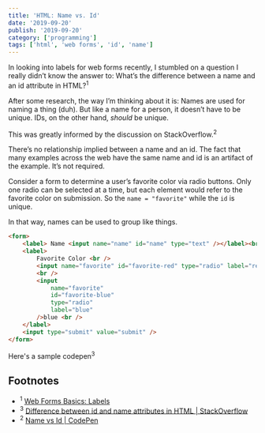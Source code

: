 ```yaml
---
title: 'HTML: Name vs. Id'
date: '2019-09-20'
publish: '2019-09-20'
category: ['programming']
tags: ['html', 'web forms', 'id', 'name']
---
```


In looking into labels for web forms recently, I stumbled on a question I really didn’t know the answer to: What’s the difference between a name and an id attribute in HTML?<sup>1</sup>

After some research, the way I’m thinking about it is: Names are used for naming a thing (duh). But like a name for a person, it doesn’t have to be unique. IDs, on the other hand, _should_ be unique.

This was greatly informed by the discussion on StackOverflow.<sup>2</sup>

There’s no relationship implied between a name and an id. The fact that many examples across the web have the same name and id is an artifact of the example. It’s not required.

Consider a form to determine a user’s favorite color via radio buttons. Only one radio can be selected at a time, but each element would refer to the favorite color on submission. So the `name = "favorite"` while the `id` is unique.

In that way, names can be used to group like things.

```html
<form>
    <label> Name <input name="name" id="name" type="text" /></label><br />
    <label>
        Favorite Color <br />
        <input name="favorite" id="favorite-red" type="radio" label="red" />red
        <br />
        <input
            name="favorite"
            id="favorite-blue"
            type="radio"
            label="blue"
        />blue <br />
    </label>
    <input type="submit" value="submit" />
</form>
```

Here's a sample codepen<sup>3</sup>

## Footnotes

-   <sup>1</sup> [Web Forms Basics: Labels](a11y-web-forms-basics-labels)
-   <sup>3</sup> [Difference between id and name attributes in HTML | StackOverflow](https://stackoverflow.com/questions/1397592/difference-between-id-and-name-attributes-in-html)
-   <sup>2</sup> [Name vs Id | CodePen](https://codepen.io/stephenweiss/pen/bGbxOzB)

